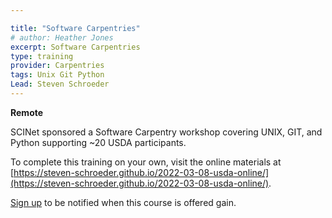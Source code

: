 ```yaml
---

title: "Software Carpentries"
# author: Heather Jones
excerpt: Software Carpentries
type: training
provider: Carpentries
tags: Unix Git Python
Lead: Steven Schroeder
---
```


**Remote**   

SCINet sponsored a Software Carpentry workshop covering  UNIX, GIT, and Python supporting ~20 USDA participants.

To complete this training on your own, visit the online materials at [https://steven-schroeder.github.io/2022-03-08-usda-online/](https://steven-schroeder.github.io/2022-03-08-usda-online/).

[Sign up](https://forms.office.com/g/tVtE8wEgAt) to be notified when this course is offered gain. 
